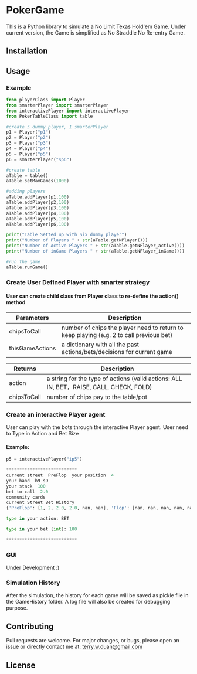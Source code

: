 # PokerGame

This is a Python library to simulate a No Limit Texas Hold'em Game.
Under current version,  the Game is simplified as No Straddle No Re-entry Game.

## Installation


## Usage
### Example

```python
from playerClass import Player
from smarterPlayer import smarterPlayer
from interactivePlayer import interactivePlayer
from PokerTableClass import table

#create 5 dummy player, 1 smarterPlayer
p1 = Player("p1")
p2 = Player("p2")
p3 = Player("p3")
p4 = Player("p4")
p5 = Player("p5")
p6 = smarterPlayer("sp6")

#create table
aTable = table()
aTable.setMaxGames(1000)

#adding players
aTable.addPlayer(p1,100)
aTable.addPlayer(p2,100)
aTable.addPlayer(p3,100)
aTable.addPlayer(p4,100)
aTable.addPlayer(p5,100)
aTable.addPlayer(p6,100)

print("Table Setted up with Six dummy player")
print("Number of Players " + str(aTable.getNPlayer()))
print("Number of Active Players " + str(aTable.getNPlayer_active()))
print("Number of inGame Players " + str(aTable.getNPlayer_inGame()))

#run the game
aTable.runGame()
```

### Create User Defined Player with smarter strategy
#### User can create child class from Player class to re-define the action() method
Parameters | Description
---------- | -----------
chipsToCall | number of chips the player need to return to keep playing (e.g. 2 to call previous bet)
thisGameActions | a dictionary with all the past actions/bets/decisions for current game

Returns    | Description
---------- | -----------
action | a string for the type of actions (valid actions: ALL IN, BET，RAISE, CALL, CHECK, FOLD)
chipsToCall | number of chips pay to the table/pot


### Create an interactive Player agent

User can play with the bots through the interactive Player agent.
User need to Type in Action and Bet Size

#### Example:

```python
p5 = interactivePlayer("ip5")
```

```python
***************************
current street  PreFlop  your position  4
your hand  h9 s9
your stack  100
bet to call  2.0
community cards 
current Street Bet History
{'PreFlop': [1, 2, 2.0, 2.0, nan, nan], 'Flop': [nan, nan, nan, nan, nan, nan], 'Turn': [nan, nan, nan, nan, nan, nan], 'River': [nan, nan, nan, nan, nan, nan]}

type in your action: BET

type in your bet (int): 100

***************************
```
### GUI

Under Development :)

### Simulation History

After the simulation, the history for each game will be saved as pickle file in the GameHistory folder.
A log file will also be created for debugging purpose.

## Contributing

Pull requests are welcome.
For major changes, or bugs, please open an issue or directly contact me at:
terry.w.duan@gmail.com

## License